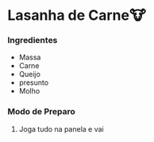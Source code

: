 # Lasanha de Carne:cow:

### Ingredientes

* Massa
* Carne 
* Queijo 
* presunto 
* Molho



### Modo de Preparo 

1. Joga tudo na panela e vai


